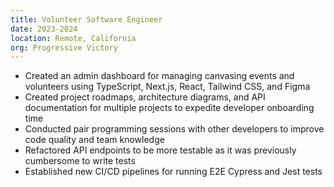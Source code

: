 ```yaml
---
title: Volunteer Software Engineer
date: 2023-2024
location: Remote, California
org: Progressive Victory
---
```


- Created an admin dashboard for managing canvasing events and volunteers using TypeScript, Next.js, React, Tailwind CSS, and Figma
- Created project roadmaps, architecture diagrams, and API documentation for multiple projects to expedite developer onboarding time
- Conducted pair programming sessions with other developers to improve code quality and team knowledge
- Refactored API endpoints to be more testable as it was previously cumbersome to write tests
- Established new CI/CD pipelines for running E2E Cypress and Jest tests
